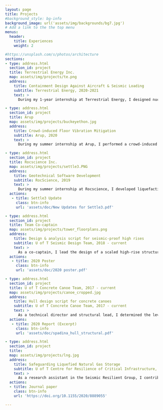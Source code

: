 ```yaml
---
layout: page
title: Projects
#background_style: bg-info
background_image: url('assets/img/backgrounds/bg7.jpg')
# Add a link to the the top menu
menus:
  header:
    title: Experiences
    weight: 2

#https://unsplash.com/s/photos/architecture
sections:
- type: address.html
  section_id: project
  title: Terrestrial Energy Inc.
  map: assets/img/projects/te.png
  address:
    title: Containment Design Against Aircraft & Seismic Loading
    subtitle: Terrestrial Energy, 2020-2021
    text: >
      During my 1-year internship at Terrestrial Energy, I designed nuclear containment structures for Integral Molten Salt Reactors (IMSR) specifically against aircraft and seismic loading.

- type: address.html
  section_id: project
  title: Arup
  map: assets/img/projects/buckeyethon.jpg
  address:
    title: Crowd-induced Floor Vibration Mitigation
    subtitle: Arup, 2020
    text: >
      During my summer internship at Arup, I performed a crowd-induced floor deflection mitigation study for Ohio State University. I also contributed to a C# application that automated design calculations to improve project efficiency.

- type: address.html
  section_id: project
  title: Rocscience Inc.
  map: assets/img/projects/settle3.PNG
  address:
    title: Geotechnical Software Development
    subtitle: RocScience, 2019
    text: >
      During my summer internship at Rocscience, I developed liquefaction and ground improvement features for a 3D Soil Analysis Software using C++. My contributions involved literary review, backend development, user interface design, and documentation.
  actions:
   - title: Settle3 Update
     class: btn-info
     url: 'assets/doc/New Updates for Settle3.pdf'

- type: address.html
  section_id: project
  title: Team Co-captain
  map: assets/img/projects/tower_floorplans.png
  address:
    title: Design & analysis script for seismic-proof high rises
    subtitle: U of T Seismic Design Team, 2018 - current
    text: >
      As a co-captain, I lead the design of a scaled high-rise structure that can withstand an equivalent M9.0 earthquake while supporting 20 times its weight. Working with 3 other members, we also developed an in-house Python program with a Qt interface that automates the repetitive design process by creating thousands of iterations based on user-defined constraints.
  actions:
   - title: 2020 Poster
     class: btn-info
     url: 'assets/doc/2020 poster.pdf'

- type: address.html
  section_id: project
  title: U of T Concrete Canoe Team, 2017 - current
  map: assets/img/projects/canoe_cropped.jpg
  address:
    title: Hull design script for concrete canoes
    subtitle: U of T Concrete Canoe Team, 2017 - current
    text: >
      As a technical director and structural lead, I determined the levels of stress experienced throughout the canoe in a variety of static and dynamic loading cases such as construction, transport, and paddling. I also contributed to an in-house C++ program that optimizes hull geometry using fluid-structure interaction principles.
  actions:
   - title: 2020 Report (Excerpt)
     class: btn-info
     url: 'assets/doc/spadina_hull_structural.pdf'

- type: address.html
  section_id: project
  title: 
  map: assets/img/projects/lng.jpg
  address:
    title: Safeguarding Liquefied Natural Gas Storage
    subtitle: U of T Centre for Resilience of Critical Infrastructure, 2018 - current
    text: >
      As a research assistant in the Seismic Resilient Group, I contributed to 2 journal publications on the design of analysis of large Liquefied Natural Gas tanks subjected to seismic loading.
  actions:
  - title: Journal paper
    class: btn-info
    url: 'https://doi.org/10.1155/2020/8889055'

---
```

<!-- In my Steel and Timber Design course, I worked with a team of 5 to design a four-storey steel structure as the final course project. Structural members and connection details were selected to resist gravity and wind load cases. The gravity and moment resisting frames consisted of tension and compression members, beam columns, beam-to-column connections, brace-to-gusset-plate connections, and column base plates. <br> 
<br>
My responsibilities include constructing a 3D model in SAP2000, using design spreadsheets in Excel to ensure that the structure satisfies ultimate limit state and serviceability limit state with the most economical sections, performing hand calculations for structural components, and drafting connecting details in AutoCAD. -->